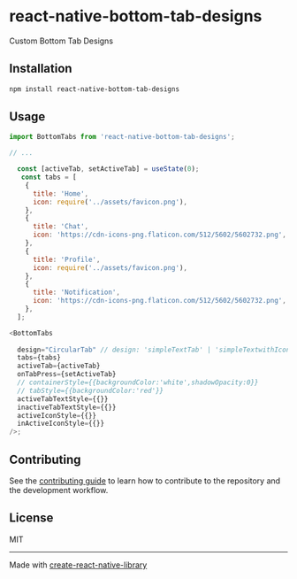 # react-native-bottom-tab-designs

Custom Bottom Tab Designs

## Installation

```sh
npm install react-native-bottom-tab-designs
```

## Usage

```js
import BottomTabs from 'react-native-bottom-tab-designs';

// ...

  const [activeTab, setActiveTab] = useState(0);
   const tabs = [
    {
      title: 'Home',
      icon: require('../assets/favicon.png'),
    },
    {
      title: 'Chat',
      icon: 'https://cdn-icons-png.flaticon.com/512/5602/5602732.png',
    },
    {
      title: 'Profile',
      icon: require('../assets/favicon.png'),
    },
    {
      title: 'Notification',
      icon: 'https://cdn-icons-png.flaticon.com/512/5602/5602732.png',
    },
  ];

<BottomTabs
    
  design="CircularTab" // design: 'simpleTextTab' | 'simpleTextwithIcon' | 'RectangleTab' | 'ShowActiveTabTitle' | 'HorizontalActiveTab' | 'CircularTab' | 'AnimatedTab';
  tabs={tabs}
  activeTab={activeTab}
  onTabPress={setActiveTab}
  // containerStyle={{backgroundColor:'white',shadowOpacity:0}}
  // tabStyle={{backgroundColor:'red'}}
  activeTabTextStyle={{}}
  inactiveTabTextStyle={{}}
  activeIconStyle={{}}
  inActiveIconStyle={{}}
/>;
```

## Contributing

See the [contributing guide](CONTRIBUTING.md) to learn how to contribute to the repository and the development workflow.

## License

MIT

---

Made with [create-react-native-library](https://github.com/callstack/react-native-builder-bob)
